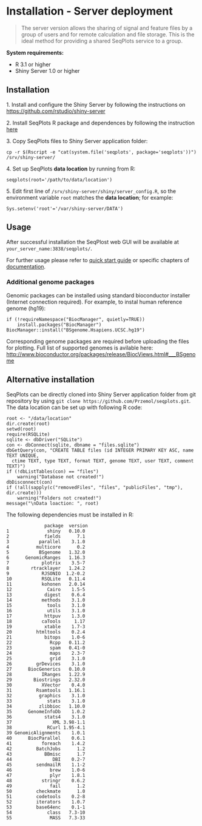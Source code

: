 Installation - Server deployment
===============================

> The server version allows the sharing of signal and feature files by a group of users and for remote calculation and file storage.  This is the ideal method for providing a shared SeqPlots service to a group.  

**System requirements:**

* R 3.1 or higher
* Shiny Server 1.0 or higher

Installation
------------

1\. Install and configure the Shiny Server by following the instructions on https://github.com/rstudio/shiny-server

2\. Install SeqPlots R package and dependences by following the instruction [here](Installation%20-%20R%20package)

3\. Copy SeqPlots files to Shiny Server application folder:

```{bash eval=FALSE}
cp -r $(Rscript -e "cat(system.file('seqplots', package='seqplots'))") /srv/shiny-server/
```

4\. Set up SeqPlots **data location** by running from R: 

```{r eval=FALSE}
seqplots(root='/path/to/data/location')
```

5\. Edit first line of `/srv/shiny-server/shiny/server_config.R`, so the environment variable `root` matches the **data location**; for example:

```{r eval=FALSE}
Sys.setenv('root'='/var/shiny-server/DATA')
```


Usage
-----

After successful installation the SeqPlost web GUI will be available at `your_server_name:3838/seqplots/`.

For further usage please refer to [quick start guide](Quick%20start) or specific chapters of [documentation](..).

### Additional genome packages ###
Genomic packages can be installed using standard bioconductor installer (Internet connection required). For example, to instal human reference genome (hg19):

```{r eval=FALSE}
if (!requireNamespace("BiocManager", quietly=TRUE))
    install.packages("BiocManager")
BiocManager::install("BSgenome.Hsapiens.UCSC.hg19")
```

Corresponding genome packages are required before uploading the files for plotting. 
Full list of supported genomes is avilable here: http://www.bioconductor.org/packages/release/BiocViews.html#___BSgenome


Alternative installation
------------------------

SeqPlots can be directly cloned into Shiny Server application folder from git repository by using `git clone https://github.com/Przemol/seqplots.git`. The data location can be set up with following R code:

```{r eval=FALSE}
root <- "/data/location"
dir.create(root)
setwd(root)
require(RSQLite)
sqlite <- dbDriver("SQLite")
con <- dbConnect(sqlite, dbname = "files.sqlite")
dbGetQuery(con, "CREATE TABLE files (id INTEGER PRIMARY KEY ASC, name TEXT UNIQUE, 
  ctime TEXT, type TEXT, format TEXT, genome TEXT, user TEXT, comment TEXT)")
if (!dbListTables(con) == "files") 
    warning("Database not created!")
dbDisconnect(con)
if (!all(sapply(c("removedFiles", "files", "publicFiles", "tmp"), dir.create))) 
    warning("Folders not created!")
message("\nData loaction: ", root)
```

The following dependencies must be installed in R:

```
              package  version
1              shiny   0.10.0
2             fields      7.1
3           parallel    3.1.0
4          multicore      0.2
5           BSgenome   1.32.0
6      GenomicRanges   1.16.3
7            plotrix    3.5-7
8        rtracklayer   1.24.2
9            RJSONIO  1.2-0.2
10           RSQLite   0.11.4
11           kohonen   2.0.14
12             Cairo    1.5-5
13            digest    0.6.4
14           methods    3.1.0
15             tools    3.1.0
16             utils    3.1.0
17            httpuv    1.3.0
18           caTools     1.17
19            xtable    1.7-3
20         htmltools    0.2.4
21            bitops    1.0-6
22              Rcpp   0.11.2
23              spam   0.41-0
24              maps    2.3-7
25              grid    3.1.0
26         grDevices    3.1.0
27      BiocGenerics   0.10.0
28           IRanges   1.22.9
29        Biostrings   2.32.0
30           XVector    0.4.0
31         Rsamtools   1.16.1
32          graphics    3.1.0
33             stats    3.1.0
34          zlibbioc   1.10.0
35      GenomeInfoDb    1.0.2
36            stats4    3.1.0
37               XML 3.98-1.1
38             RCurl 1.95-4.1
39 GenomicAlignments    1.0.1
40      BiocParallel    0.6.1
41           foreach    1.4.2
42         BatchJobs      1.2
43            BBmisc      1.7
44               DBI    0.2-7
45         sendmailR    1.1-2
46              brew    1.0-6
47              plyr    1.8.1
48           stringr    0.6.2
49              fail      1.2
50         checkmate      1.0
51         codetools    0.2-8
52         iterators    1.0.7
53         base64enc    0.1-1
54             class   7.3-10
55              MASS   7.3-33
```

